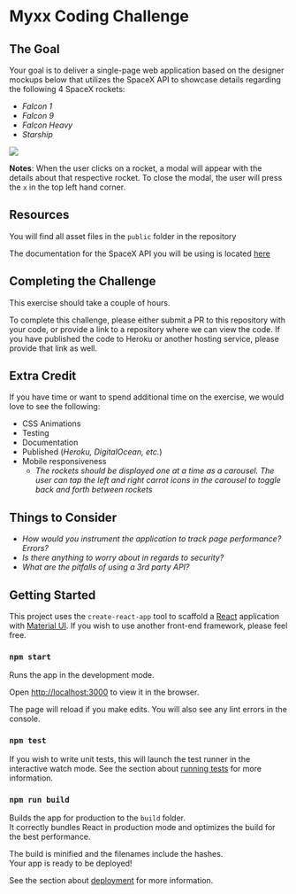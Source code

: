


# Myxx Coding Challenge

## The Goal

Your goal is to deliver a single-page web application based on the designer mockups below that utilizes the SpaceX API to showcase details regarding the following 4 SpaceX rockets: 

* *Falcon 1*
* *Falcon 9*
* *Falcon Heavy*
* *Starship*

![](https://user-images.githubusercontent.com/3980464/114952973-662aed80-9e25-11eb-8fd9-f5a120813e5e.png)

**Notes**: When the user clicks on a rocket, a modal will appear with the details about that respective rocket. To close the modal, the user will press the `x` in the top left hand corner. 

## Resources

You will find all asset files in the `public` folder in the repository

The documentation for the SpaceX API you will be using is located [here](https://github.com/r-spacex/SpaceX-API/blob/master/docs/v4/README.md)

## Completing the Challenge

This exercise should take a couple of hours.

To complete this challenge, please either submit a PR to this repository with your code, or provide a link to a repository where we can view the code. If you have published the code to Heroku or another hosting service, please provide that link as well. 

## Extra Credit
If you have time or want to spend additional time on the exercise, we would love to see the following:

* CSS Animations
* Testing
* Documentation
* Published (*Heroku, DigitalOcean, etc.*)
* Mobile responsiveness
  *  *The rockets should be displayed one at a time as a carousel. The user can tap the left and right carrot icons in the carousel to toggle back and forth between rockets*


##  Things to Consider
* *How would you instrument the application to track page performance? Errors?*
* *Is there anything to worry about in regards to security?*
* *What are the pitfalls of using a 3rd party API?*

## Getting Started

This project uses the `create-react-app` tool to scaffold a [React](https://reactjs.org/) application with [Material UI](https://material-ui.com/).  If you wish to use another front-end framework, please feel free.

### `npm start`

Runs the app in the development mode.

Open [http://localhost:3000](http://localhost:3000) to view it in the browser.

The page will reload if you make edits.
You will also see any lint errors in the console.

### `npm test`

If you wish to write unit tests, this will launch the test runner in the interactive watch mode.
See the section about [running tests](https://facebook.github.io/create-react-app/docs/running-tests) for more information.

### `npm run build`

Builds the app for production to the `build` folder.\
It correctly bundles React in production mode and optimizes the build for the best performance.

The build is minified and the filenames include the hashes.\
Your app is ready to be deployed!

See the section about [deployment](https://facebook.github.io/create-react-app/docs/deployment) for more information.
